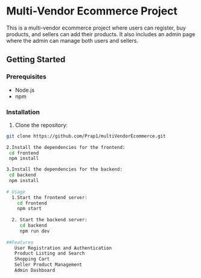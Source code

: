 # Multi-Vendor Ecommerce Project

This is a multi-vendor ecommerce project where users can register, buy products, and sellers can add their products. It also includes an admin page where the admin can manage both users and sellers.

## Getting Started

### Prerequisites

- Node.js 
- npm 

### Installation

1. Clone the repository:

```bash
git clone https://github.com/Prap1/multiVendorEcommerce.git
 
2.Install the dependencies for the frontend:
 cd frontend
 npm install

3.Install the dependencies for the backend:
 cd backend
 npm install
 
# Usage
  1.Start the frontend server:
    cd frontend
    npm start
  
  2. Start the backend server:
     cd backend
     npm run dev
   
##Features
   User Registration and Authentication
   Product Listing and Search
   Shopping Cart
   Seller Product Management
   Admin Dashboard
   

     
  
 

